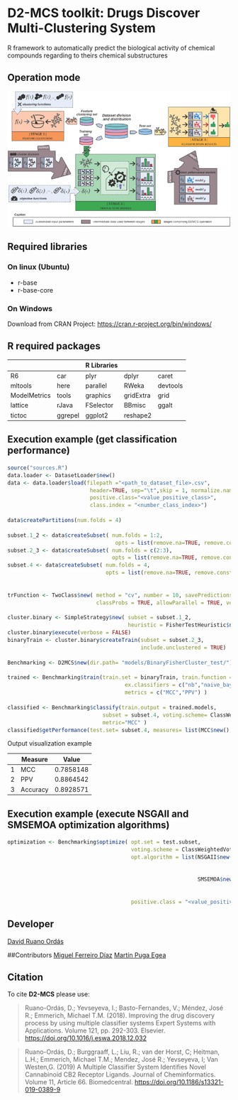 # D2-MCS toolkit: Drugs Discover Multi-Clustering System

R framework to automatically predict the biological activity of chemical compounds regarding to theirs chemical substructures

## Operation mode

![D2-MCS Operation mode](d2mcs_operation_mode.jpg)


## Required libraries

### On linux (Ubuntu)

* r-base
* r-base-core

### On Windows

Download from CRAN Project: https://cran.r-project.org/bin/windows/

## R required packages

|             |            | R Libraries |            |            |
|-------------|------------|-------------|------------|------------|
|R6           |car         |plyr         |dplyr       |caret       |
|mltools      |here        |parallel     |RWeka       |devtools    |
|ModelMetrics |tools       |graphics     |gridExtra   |grid        |
|lattice      |rJava       |FSelector    |BBmisc      |ggalt       |
|tictoc       |ggrepel     |ggplot2      |reshape2    |            |

## Execution example (get classification performance)

```R
source("sources.R")
data.loader <- DatasetLoader$new()
data <- data.loader$load(filepath ="<path_to_dataset_file>.csv",
                          header=TRUE, sep="\t",skip = 1, normalize.names=TRUE,
                          positive.class="<value_positive_class>", 
                          class.index = "<number_class_index>")

data$createPartitions(num.folds = 4)

subset.1_2 <- data$createSubset( num.folds = 1:2,
                                  opts = list(remove.na=TRUE, remove.const=TRUE) )
subset.2_3 <- data$createSubset( num.folds = c(2:3),
                                 opts = list(remove.na=TRUE, remove.const=FALSE) )
subset.4 <- data$createSubset( num.folds = 4,
                               opts = list(remove.na=TRUE, remove.const=FALSE) )

  
trFunction <- TwoClass$new( method = "cv", number = 10, savePredictions = "final", 
                            classProbs = TRUE, allowParallel = TRUE, verboseIter = FALSE)
  
cluster.binary <- SimpleStrategy$new( subset = subset.1_2,
                                      heuristic = FisherTestHeuristic$new() )
cluster.binary$execute(verbose = FALSE)
binaryTrain <- cluster.binary$createTrain(subset = subset.2_3,
                                          include.unclustered = TRUE)
  
Benchmarking <- D2MCS$new(dir.path= "models/BinaryFisherCluster_test/")

trained <- Benchmarking$train(train.set = binaryTrain, train.function = trFunction,
                                     ex.classifiers = c("nb","naive_bayes","ranger"),
                                     metrics = c("MCC","PPV") )

classified <- Benchmarking$classify(train.output = trained.models,
                              subset = subset.4, voting.scheme= ClassWeightedVoting$new(), 
                              metric="MCC" )
classified$getPerformance(test.set= subset.4, measures= list(MCC$new(), PPV$new(), Accuracy$new()))


```
Output visualization example


|   |  Measure |   Value   |
|---|----------|-----------|
| 1 |      MCC | 0.7858148 | 
| 2 |     PPV  | 0.8864542 |
| 3 | Accuracy | 0.8928571 |

## Execution example (execute NSGAII and SMSEMOA optimization algorithms)

```R
optimization <- Benchmarking$optimize( opt.set = test.subset, 
                                       voting.scheme = ClassWeightedVoting$new(), 
                                       opt.algorithm = list(NSGAII$new( min.function  = FPFN$new(), 
                                                                        n.generations = 25000,
                                                                        n.iteractions = 1 ),
                                                            SMSEMOA$new( min.function = FPFN$new(), 
                                                                         n.generations = 25000,
                                                                         n.iteractions = 1 ) ), 
                                       positive.class = "<value_positive_class>" )
```

## Developer
[David Ruano Ordás](http://drordas.info)

##Contributors
[Miguel Ferreiro Díaz]()
[Martín Puga Egea]()

## Citation

To cite **D2-MCS** please use:
> Ruano-Ordás, D.; Yevseyeva, I.; Basto-Fernandes, V.; Méndez, José R.; Emmerich, Michael T.M. (2018). 
> Improving the drug discovery process by using multiple classifier systems
> Expert Systems with Applications. Volume 121, pp. 292-303.
> Elsevier. https://doi.org/10.1016/j.eswa.2018.12.032

> Ruano-Ordás, D.; Burggraaff, L.; Liu, R.; van der Horst, C; Heitman, L.H.; Emmerich, Michael T.M.; Mendez, José R.; Yevseyeva, I; Van Westen,G. (2019) 
> A Multiple Classifier System Identifies Novel Cannabinoid CB2 Receptor Ligands.
> Journal of Cheminformatics. Volume 11, Article 66.
> Biomedcentral. https://doi.org/10.1186/s13321-019-0389-9
